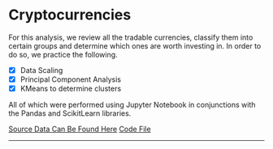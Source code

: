 # Cryptocurrencies

For this analysis, we review all the tradable currencies, classify them into certain groups and determine which ones are worth investing in. 
In order to do so, we practice the following. 

- [x] Data Scaling 
- [x] Principal Component Analysis
- [x] KMeans to determine clusters

All of which were performed using Jupyter Notebook in conjunctions with the Pandas and ScikitLearn libraries. 

[Source Data Can Be Found Here](https://github.com/carlosjennings1991/Cryptocurrencies/blob/main/crypto_data.csv)
[Code File](https://github.com/carlosjennings1991/Cryptocurrencies/blob/main/crypto_clustering.ipynb)

---
